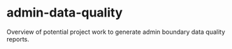 # admin-data-quality
Overview of potential project work to generate admin boundary data quality reports.
